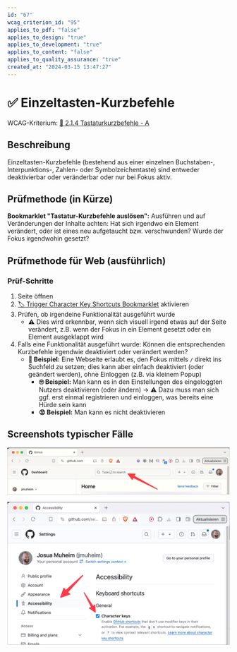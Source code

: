 ```yaml
---
id: "67"
wcag_criterion_id: "95"
applies_to_pdf: "false"
applies_to_design: "true"
applies_to_development: "true"
applies_to_content: "false"
applies_to_quality_assurance: "true"
created_at: "2024-03-15 13:47:27"
---
```


# ✅ Einzeltasten-Kurzbefehle

WCAG-Kriterium: [📜 2.1.4 Tastaturkurzbefehle - A](..)

## Beschreibung

Einzeltasten-Kurzbefehle (bestehend aus einer einzelnen Buchstaben-, Interpunktions-, Zahlen- oder Symbolzeichentaste) sind entweder deaktivierbar oder veränderbar oder nur bei Fokus aktiv.

## Prüfmethode (in Kürze)

**Bookmarklet "Tastatur-Kurzbefehle auslösen":** Ausführen und auf Veränderungen der Inhalte achten: Hat sich irgendwo ein Element verändert, oder ist eines neu aufgetaucht bzw. verschwunden? Wurde der Fokus irgendwohin gesetzt?

## Prüfmethode für Web (ausführlich)

### Prüf-Schritte

1. Seite öffnen
1. [🏷️ Trigger Character Key Shortcuts Bookmarklet](/de/tags/trigger-character-key-shortcuts-bookmarklet) aktivieren
1. Prüfen, ob irgendeine Funktionalität ausgeführt wurde
    - ⚠️ Dies wird erkennbar, wenn sich visuell irgend etwas auf der Seite verändert, z.B. wenn der Fokus in ein Element gesetzt oder ein Element ausgeklappt wird
1. Falls eine Funktionalität ausgeführt wurde: Können die entsprechenden Kurzbefehle irgendwie deaktiviert oder verändert werden?
    - **🙂 Beispiel:** Eine Webseite erlaubt es, den Fokus mittels `/` direkt ins Suchfeld zu setzen; dies kann aber einfach deaktiviert (oder geändert werden), ohne Einloggen (z.B. via kleinem Popup)
        - **🙄 Beispiel:** Man kann es in den Einstellungen des eingeloggten Nutzers deaktivieren (oder ändern) → ⚠️ Dazu muss man sich ggf. erst einmal registrieren und einloggen, was bereits eine Hürde sein kann
        - **😡 Beispiel:** Man kann es nicht deaktivieren

## Screenshots typischer Fälle

![Github fokussiert das Suchfeld mit Tastenkürzel "/"](images/github-fokussiert-das-suchfeld-mit-tastenkrzel.png)

![Github erlaubt das Deaktivieren dieser Tastenkürzel](images/github-erlaubt-das-deaktivieren-dieser-tastenkrzel.png)